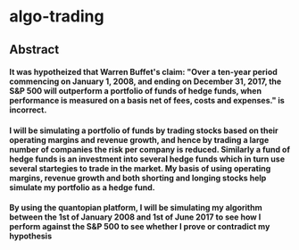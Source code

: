# algo-trading
## Abstract
#### It was hypotheized that Warren Buffet's claim: "Over a ten-year period commencing on January 1, 2008, and ending on December 31, 2017, the S&P 500 will outperform a portfolio of funds of hedge funds, when performance is measured on a basis net of fees, costs and expenses." is incorrect.

#### I will be simulating a portfolio of funds by trading stocks based on their operating margins and revenue growth, and hence by trading a large number of companies the risk per company is reduced. Similarly a fund of hedge funds is an investment into several hedge funds which in turn use several startegies to trade in the market. My basis of using operating margins, revenue growth and both shorting and longing stocks help simulate my portfolio as a hedge fund.

#### By using the quantopian platform, I will be simulating my algorithm between the 1st of January 2008 and 1st of June 2017 to see how I perform against the S&P 500 to see whether I prove or contradict my hypothesis
